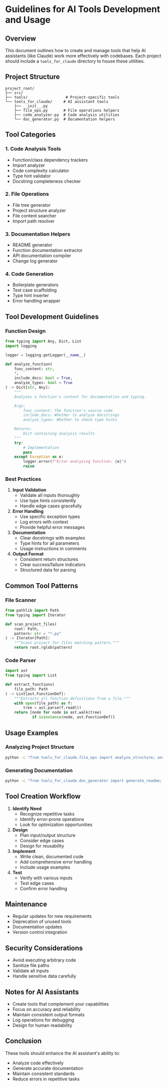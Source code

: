 # Guidelines for AI Tools Development and Usage

## Overview

This document outlines how to create and manage tools that help AI assistants (like Claude) work more effectively with codebases. Each project should include a `tools_for_claude` directory to house these utilities.

## Project Structure

```
project_root/
├── src/
├── tools/                 # Project-specific tools
└── tools_for_claude/     # AI assistant tools
    ├── __init__.py
    ├── file_ops.py       # File operations helpers
    ├── code_analyzer.py  # Code analysis utilities
    └── doc_generator.py  # Documentation helpers
```

## Tool Categories

### 1. Code Analysis Tools

* Function/class dependency trackers
* Import analyzer
* Code complexity calculator
* Type hint validator
* Docstring completeness checker

### 2. File Operations

* File tree generator
* Project structure analyzer
* File content searcher
* Import path resolver

### 3. Documentation Helpers

* README generator
* Function documentation extractor
* API documentation compiler
* Change log generator

### 4. Code Generation

* Boilerplate generators
* Test case scaffolding
* Type hint inserter
* Error handling wrapper

## Tool Development Guidelines

### Function Design

```python
from typing import Any, Dict, List
import logging

logger = logging.getLogger(__name__)

def analyze_function(
    func_content: str,
    *,
    include_docs: bool = True,
    analyze_types: bool = True
) -> Dict[str, Any]:
    """
    Analyzes a function's content for documentation and typing.

    Args:
        func_content: The function's source code
        include_docs: Whether to analyze docstrings
        analyze_types: Whether to check type hints

    Returns:
        Dict containing analysis results
    """
    try:
        # Implementation
        pass
    except Exception as e:
        logger.error(f"Error analyzing function: {e}")
        raise
```

### Best Practices


1. **Input Validation**
   * Validate all inputs thoroughly
   * Use type hints consistently
   * Handle edge cases gracefully
2. **Error Handling**
   * Use specific exception types
   * Log errors with context
   * Provide helpful error messages
3. **Documentation**
   * Clear docstrings with examples
   * Type hints for all parameters
   * Usage instructions in comments
4. **Output Format**
   * Consistent return structures
   * Clear success/failure indicators
   * Structured data for parsing

## Common Tool Patterns

### File Scanner

```python
from pathlib import Path
from typing import Iterator

def scan_project_files(
    root: Path,
    pattern: str = "*.py"
) -> Iterator[Path]:
    """Scans project for files matching pattern."""
    return root.rglob(pattern)
```

### Code Parser

```python
import ast
from typing import List

def extract_functions(
    file_path: Path
) -> List[ast.FunctionDef]:
    """Extracts all function definitions from a file."""
    with open(file_path) as f:
        tree = ast.parse(f.read())
    return [node for node in ast.walk(tree) 
            if isinstance(node, ast.FunctionDef)]
```

## Usage Examples

### Analyzing Project Structure

```bash
python -c "from tools_for_claude.file_ops import analyze_structure; analyze_structure('.')"
```

### Generating Documentation

```bash
python -c "from tools_for_claude.doc_generator import generate_readme; generate_readme()"
```

## Tool Creation Workflow


1. **Identify Need**
   * Recognize repetitive tasks
   * Identify error-prone operations
   * Look for optimization opportunities
2. **Design**
   * Plan input/output structure
   * Consider edge cases
   * Design for reusability
3. **Implement**
   * Write clean, documented code
   * Add comprehensive error handling
   * Include usage examples
4. **Test**
   * Verify with various inputs
   * Test edge cases
   * Confirm error handling

## Maintenance

* Regular updates for new requirements
* Deprecation of unused tools
* Documentation updates
* Version control integration

## Security Considerations

* Avoid executing arbitrary code
* Sanitize file paths
* Validate all inputs
* Handle sensitive data carefully

## Notes for AI Assistants

* Create tools that complement your capabilities
* Focus on accuracy and reliability
* Maintain consistent output formats
* Log operations for debugging
* Design for human readability

## Conclusion

These tools should enhance the AI assistant's ability to:

* Analyze code effectively
* Generate accurate documentation
* Maintain consistent standards
* Reduce errors in repetitive tasks


